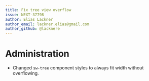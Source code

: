 ```yaml
---
title: Fix tree view overflow
issue: NEXT-37798
author: Elias Lackner
author_email: lackner.elias@gmail.com
author_github: @lacknere
---
```

# Administration
* Changed `sw-tree` component styles to always fit width without overflowing.
